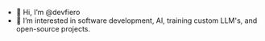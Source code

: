 - 👋 Hi, I’m @devfiero
- 👀 I’m interested in software development, AI, training custom LLM's, and open-source projects.

<!---
devfiero/devfiero is a ✨ special ✨ repository because its `README.md` (this file) appears on your GitHub profile.
You can click the Preview link to take a look at your changes.
--->

